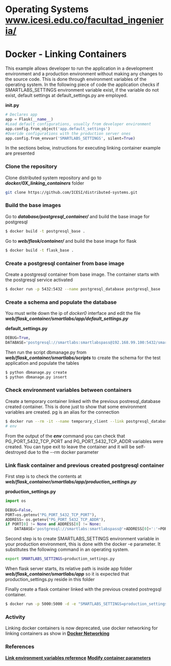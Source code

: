 # Operating Systems www.icesi.edu.co/facultad_ingenieria/

# Docker - Linking Containers


This example allows developer to run the application in a development environment and a production
environment without making any changes to the source code. This is done through environment variables of the
operating system. In the following piece of code the application checks if SMARTLABS_SETTINGS environment 
variable exist, if the variable do not exist, default settings at default_settings.py are employed.

**__init__.py**
```python
# Declares app
app = Flask(__name__)
#Load default configurations, usually from developer environment
app.config.from_object('app.default_settings')
#Overide configurations with the production server ones
app.config.from_envvar('SMARTLABS_SETTINGS', silent=True)
```

In the sections below, instructions for executing linking container example are presented

### Clone the repository

Clone distributed system repository and go to ***docker/0X_linking_containers*** folder

```sh
git clone https://github.com/ICESI/distributed-systems.git
```

### Build the base images

Go to ***database/postgresql_container/*** and build the base image for postgresql

```sh
$ docker build -t postgresql_base .
```

Go to ***web/flask/container/*** and build the base image for flask
```sh
$ docker build -t flask_base .
```

### Create a postgresql container from base image

Create a postgresql container from base image. The container starts with the postgresql service activated
```sh
$ docker run -p 5432:5432 --name postgresql_database postgresql_base 
```

### Create a schema and populate the database

You must write down the ip of *docker0* interface and edit the file
***web/flask_container/smartlabs/app/default_settings.py*** 

**default_settings.py**
```python
DEBUG=True,
DATABASE='postgresql://smartlabs:smartlabspass@192.168.99.100:5432/smartlabs'
```

Then run the script dbmanage.py from ***web/flask_container/smartlabs/scripts***
to create the schema for the test application and populate the tables

```sh
$ python dbmanage.py create
$ python dbmanage.py insert
```

### Check environment variables between containers

Create a temporary container linked with the previous postresql_database created container. This
is done just to show that some environment variables are created. pg is an alias for the connection

```sh
$ docker run --rm -it --name temporary_client --link postgresql_database:pg ubuntu bash
# env
```

From the output of the ***env*** command you can check that PG_PORT_5432_TCP_PORT and 
PG_PORT_5432_TCP_ADDR variables were created. You can type exit to leave the container and it will
be self-destroyed due to the --rm docker parameter


### Link flask container and previous created postgresql container

First step is to check the contents at ***web/flask_container/smartlabs/app/production_settings.py***

**production_settings.py**
```python
import os

DEBUG=False,
PORT=os.getenv("PG_PORT_5432_TCP_PORT"),
ADDRESS= os.getenv("PG_PORT_5432_TCP_ADDR"),
if PORT[0] != None and ADDRESS[0] != None:
	DATABASE='postgresql://smartlabs:smartlabspass@'+ADDRESS[0]+':'+PORT[0]+'/smartlabs'
```

Second step is to create SMARTLABS_SETTINGS environment variable in your production environment, this is done with the docker -e parameter. It substitutes the following command in an operating system.

```sh
export SMARTLABS_SETTINGS=production_settings.py
```

When flask server starts, its relative path is inside app folder ***web/flask_container/smartlabs/app*** so it is expected that production_settings.py reside in this folder  

Finally create a flask container linked with the previous created postregsql container. 

```sh
$ docker run -p 5000:5000 -d -e "SMARTLABS_SETTINGS=production_settings.py" --name flask_web --link postgresql_database:pg flask_base
```

### Activity
Linking docker containers is now deprecated, use docker networking for linking containers as show in [**Docker Networking**][container-networking]

### References
[**Link environment variables reference**][container-environment]
[**Modify container parameters**][container-settings]

[container-environment]: https://docs.docker.com/compose/link-env-deprecated/
[container-settings]: https://docs.docker.com/engine/reference/run/
[container-networking]: https://www.rethinkdb.com/blog/docker-networking/
